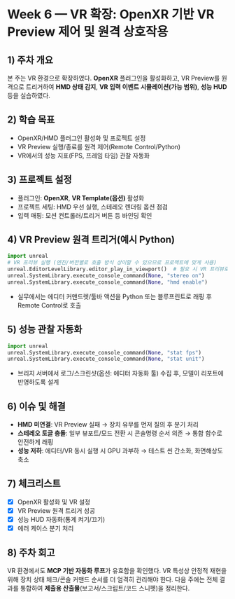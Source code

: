 # Week 6 — VR 확장: OpenXR 기반 VR Preview 제어 및 원격 상호작용

## 1) 주차 개요
본 주는 VR 환경으로 확장하였다. **OpenXR** 플러그인을 활성화하고, VR Preview를 원격으로 트리거하여 **HMD 상태 감지**, **VR 입력 이벤트 시뮬레이션(가능 범위)**, **성능 HUD** 등을 실습하였다.

## 2) 학습 목표
- OpenXR/HMD 플러그인 활성화 및 프로젝트 설정  
- VR Preview 실행/종료를 원격 제어(Remote Control/Python)  
- VR에서의 성능 지표(FPS, 프레임 타임) 관찰 자동화

## 3) 프로젝트 설정
- 플러그인: **OpenXR**, **VR Template(옵션)** 활성화  
- 프로젝트 세팅: HMD 우선 실행, 스테레오 렌더링 옵션 점검  
- 입력 매핑: 모션 컨트롤러/트리거 버튼 등 바인딩 확인

## 4) VR Preview 원격 트리거(예시 Python)
```python
import unreal
# VR 프리뷰 실행 (엔진/버전별로 호출 방식 상이할 수 있으므로 프로젝트에 맞게 사용)
unreal.EditorLevelLibrary.editor_play_in_viewport()  # 필요 시 VR 프리뷰로 전환하는 콘솔/함수 호출 병행
unreal.SystemLibrary.execute_console_command(None, "stereo on")
unreal.SystemLibrary.execute_console_command(None, "hmd enable")
```
- 실무에서는 에디터 커맨드렛/툴바 액션을 Python 또는 블루프린트로 래핑 후 Remote Control로 호출

## 5) 성능 관찰 자동화
```python
import unreal
unreal.SystemLibrary.execute_console_command(None, "stat fps")
unreal.SystemLibrary.execute_console_command(None, "stat unit")
```
- 브리지 서버에서 로그/스크린샷(옵션: 에디터 자동화 툴) 수집 후, 모델이 리포트에 반영하도록 설계

## 6) 이슈 및 해결
- **HMD 미연결**: VR Preview 실패 → 장치 유무를 먼저 질의 후 분기 처리  
- **스테레오 토글 충돌**: 일부 뷰포트/모드 전환 시 콘솔명령 순서 의존 → 통합 함수로 안전하게 래핑  
- **성능 저하**: 에디터/VR 동시 실행 시 GPU 과부하 → 테스트 씬 간소화, 화면해상도 축소

## 7) 체크리스트
- [x] OpenXR 활성화 및 VR 설정  
- [x] VR Preview 원격 트리거 성공  
- [x] 성능 HUD 자동화(통계 켜기/끄기)  
- [x] 에러 케이스 분기 처리

## 8) 주차 회고
VR 환경에서도 **MCP 기반 자동화 루프**가 유효함을 확인했다. VR 특성상 안정적 재현을 위해 장치 상태 체크/콘솔 커맨드 순서를 더 엄격히 관리해야 한다. 다음 주에는 전체 결과를 통합하여 **제출용 산출물**(보고서/스크립트/코드 스니펫)을 정리한다.
